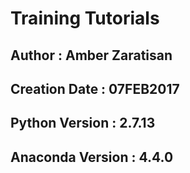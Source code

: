 # Training Tutorials

## Author                 : Amber Zaratisan
## Creation Date          : 07FEB2017
## Python Version         : 2.7.13
## Anaconda Version       : 4.4.0
